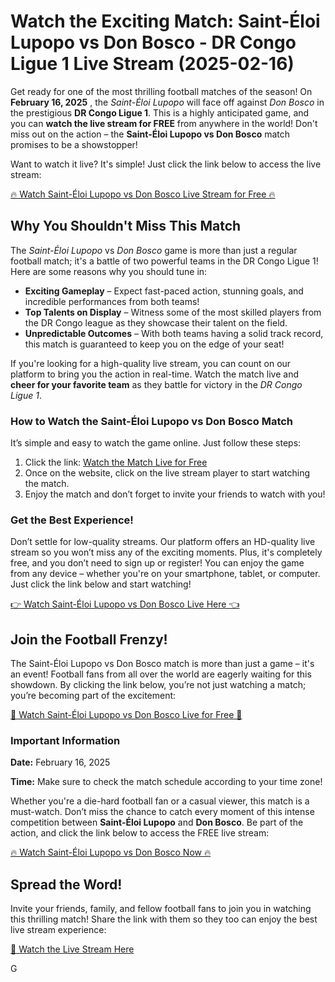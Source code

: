 # Watch the Exciting Match: Saint-Éloi Lupopo vs Don Bosco - DR Congo Ligue 1 Live Stream (2025-02-16)

Get ready for one of the most thrilling football matches of the season! On **February 16, 2025** , the _Saint-Éloi Lupopo_ will face off against _Don Bosco_ in the prestigious **DR Congo Ligue 1**. This is a highly anticipated game, and you can **watch the live stream for FREE** from anywhere in the world! Don't miss out on the action – the **Saint-Éloi Lupopo vs Don Bosco** match promises to be a showstopper!

Want to watch it live? It's simple! Just click the link below to access the live stream:

[🔥 Watch Saint-Éloi Lupopo vs Don Bosco Live Stream for Free 🔥](https://tinyurl.com/livestreamfreeo?st=Saint-%C3%89loi+Lupopo+vs+Don+Bosco&si=ghc)

## Why You Shouldn't Miss This Match

The _Saint-Éloi Lupopo_ vs _Don Bosco_ game is more than just a regular football match; it's a battle of two powerful teams in the DR Congo Ligue 1! Here are some reasons why you should tune in:

- **Exciting Gameplay** – Expect fast-paced action, stunning goals, and incredible performances from both teams!
- **Top Talents on Display** – Witness some of the most skilled players from the DR Congo league as they showcase their talent on the field.
- **Unpredictable Outcomes** – With both teams having a solid track record, this match is guaranteed to keep you on the edge of your seat!

If you're looking for a high-quality live stream, you can count on our platform to bring you the action in real-time. Watch the match live and **cheer for your favorite team** as they battle for victory in the _DR Congo Ligue 1_.

### How to Watch the Saint-Éloi Lupopo vs Don Bosco Match

It’s simple and easy to watch the game online. Just follow these steps:

1. Click the link: [Watch the Match Live for Free](https://tinyurl.com/livestreamfreeo?st=Saint-%C3%89loi+Lupopo+vs+Don+Bosco&si=ghc)
2. Once on the website, click on the live stream player to start watching the match.
3. Enjoy the match and don’t forget to invite your friends to watch with you!

### Get the Best Experience!

Don’t settle for low-quality streams. Our platform offers an HD-quality live stream so you won’t miss any of the exciting moments. Plus, it's completely free, and you don’t need to sign up or register! You can enjoy the game from any device – whether you're on your smartphone, tablet, or computer. Just click the link below and start watching!

[👉 Watch Saint-Éloi Lupopo vs Don Bosco Live Here 👈](https://tinyurl.com/livestreamfreeo?st=Saint-%C3%89loi+Lupopo+vs+Don+Bosco&si=ghc)

## Join the Football Frenzy!

The Saint-Éloi Lupopo vs Don Bosco match is more than just a game – it's an event! Football fans from all over the world are eagerly waiting for this showdown. By clicking the link below, you’re not just watching a match; you’re becoming part of the excitement:

[🎉 Watch Saint-Éloi Lupopo vs Don Bosco Live for Free 🎉](https://tinyurl.com/livestreamfreeo?st=Saint-%C3%89loi+Lupopo+vs+Don+Bosco&si=ghc)

### Important Information

**Date:** February 16, 2025

**Time:** Make sure to check the match schedule according to your time zone!

Whether you're a die-hard football fan or a casual viewer, this match is a must-watch. Don’t miss the chance to catch every moment of this intense competition between **Saint-Éloi Lupopo** and **Don Bosco**. Be part of the action, and click the link below to access the FREE live stream:

[🔥 Watch Saint-Éloi Lupopo vs Don Bosco Now 🔥](https://tinyurl.com/livestreamfreeo?st=Saint-%C3%89loi+Lupopo+vs+Don+Bosco&si=ghc)

## Spread the Word!

Invite your friends, family, and fellow football fans to join you in watching this thrilling match! Share the link with them so they too can enjoy the best live stream experience:

[📢 Watch the Live Stream Here](https://tinyurl.com/livestreamfreeo?st=Saint-%C3%89loi+Lupopo+vs+Don+Bosco&si=ghc)

G
